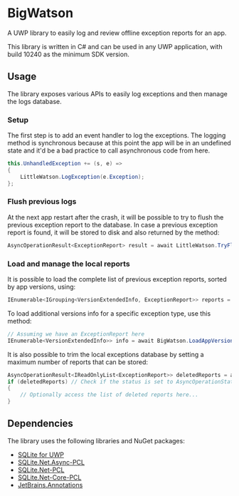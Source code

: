 # BigWatson

A UWP library to easily log and review offline exception reports for an app.

This library is written in C# and can be used in any UWP application, with build 10240 as the minimum SDK version.

## Usage

The library exposes various APIs to easily log exceptions and then manage the logs database.

### Setup

The first step is to add an event handler to log the exceptions. The logging method is synchronous because at this point the app will be in an undefined state and it'd be a bad practice to call asynchronous code from here.

```C#
this.UnhandledException += (s, e) =>
{
    LittleWatson.LogException(e.Exception);
};
```

### Flush previous logs

At the next app restart after the crash, it will be possible to try to flush the previous exception report to the database. In case a previous exception report is found, it will be stored to disk and also returned by the method:

```C#
AsyncOperationResult<ExceptionReport> result = await LittleWatson.TryFlushPreviousExceptionAsync();
```

### Load and manage the local reports

It is possible to load the complete list of previous exception reports, sorted by app versions, using:

```C#
IEnumerable<IGrouping<VersionExtendedInfo, ExceptionReport>> reports = await BigWatson.LoadGroupedExceptionsAsync();
```

To load additional versions info for a specific exception type, use this method:

```C#
// Assuming we have an ExceptionReport here
IEnumerable<VersionExtendedInfo>> info = await BigWatson.LoadAppVersionsInfoAsync(report.ExceptionType);
```

It is also possible to trim the local exceptions database by setting a maximum number of reports that can be stored:

```C#
AsyncOperationResult<IReadOnlyList<ExceptionReport>> deletedReports = await BigWatson.TryTrimAndOptimizeDatabaseAsync(100, CancellationToken.None);
if (deletedReports) // Check if the status is set to AsyncOperationStatus.RunToCompletion
{
    // Optionally access the list of deleted reports here...
}
```

## Dependencies

The library uses the following libraries and NuGet packages:

* [SQLite for UWP](https://marketplace.visualstudio.com/items?itemName=SQLiteDevelopmentTeam.SQLiteforUniversalWindowsPlatform)
* [SQLite.Net.Async-PCL](https://www.nuget.org/packages/SQLite.Net.Async-PCL/)
* [SQLite.Net-PCL](https://www.nuget.org/packages/SQLite.Net.Core-PCL/)
* [SQLite.Net-Core-PCL](https://www.nuget.org/packages/SQLite.Net.Core-PCL/)
* [JetBrains.Annotations](https://www.nuget.org/packages/JetBrains.Annotations)